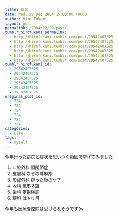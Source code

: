 ```yaml
---
title: 病気
date: Wed, 29 Dec 2004 15:00:00 +0000
author: Hiro Fukami
layout: post
permalink: /2004/12/29/post/
tumblr_hirofukami_permalink:
  - http://hirofukami.tumblr.com/post/29542407325
  - http://hirofukami.tumblr.com/post/29542407325
  - http://hirofukami.tumblr.com/post/29542407325
  - http://hirofukami.tumblr.com/post/29542407325
  - http://hirofukami.tumblr.com/post/29542407325
  - http://hirofukami.tumblr.com/post/29542407325
tumblr_hirofukami_id:
  - 29542407325
  - 29542407325
  - 29542407325
  - 29542407325
  - 29542407325
  - 29542407325
original_post_id:
  - 724
  - 724
  - 724
  - 724
  - 724
  - 724
categories:
  - Life
tags:
  - myself
---
```

<div class="section">
  <p>
    今年行った病院と症状を思いつく範囲で挙げてみました
  </p>
  
  <ol>
    <li>
      口腔外科 顎関節症
    </li>
    <li>
      皮膚科 なぞの蕁麻疹
    </li>
    <li>
      形成外科 縫った後のケア
    </li>
    <li>
      内科 風邪 3回
    </li>
    <li>
      歯科 定期検診
    </li>
    <li>
      眼科 はやり目
    </li>
  </ol>
  
  <p>
    今年も医療費控除は受けられそうです(w
  </p>
</div>